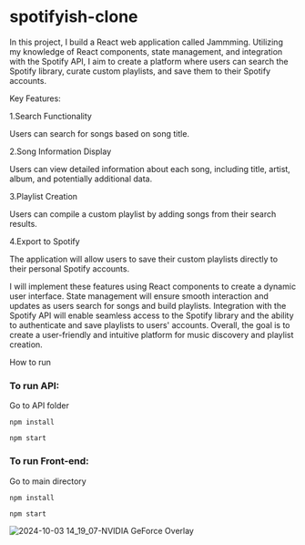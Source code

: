 # spotifyish-clone

In this project, I build a React web application called Jammming. Utilizing my knowledge of React components, state management, and integration with the Spotify API, I aim to create a platform where users can search the Spotify library, curate custom playlists, and save them to their Spotify accounts.

Key Features:

1.Search Functionality

Users can search for songs based on song title.

2.Song Information Display

Users can view detailed information about each song, including title, artist, album, and potentially additional data.

3.Playlist Creation

Users can compile a custom playlist by adding songs from their search results.

4.Export to Spotify

The application will allow users to save their custom playlists directly to their personal Spotify accounts.

I will implement these features using React components to create a dynamic user interface. State management will ensure smooth interaction and updates as users search for songs and build playlists. Integration with the Spotify API will enable seamless access to the Spotify library and the ability to authenticate and save playlists to users' accounts. Overall, the goal is to create a user-friendly and intuitive platform for music discovery and playlist creation.

How to run

### To run API:
Go to API folder

```
npm install
```
```
npm start
```

### To run Front-end: 

Go to main directory

```
npm install
``` 
```
npm start
```


![2024-10-03 14_19_07-NVIDIA GeForce Overlay](https://github.com/user-attachments/assets/cced678b-fae5-4957-92bf-920ecc591927)

```



